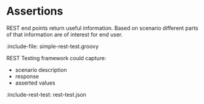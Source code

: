 # Assertions

REST end points return useful information. 
Based on scenario different parts of that information are of interest for end user. 

:include-file: simple-rest-test.groovy

REST Testing framework could capture:
* scenario description
* response
* asserted values

:include-rest-test: rest-test.json